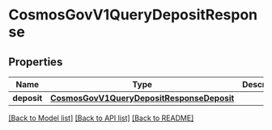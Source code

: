 # CosmosGovV1QueryDepositResponse

## Properties
Name | Type | Description | Notes
------------ | ------------- | ------------- | -------------
**deposit** | [**CosmosGovV1QueryDepositResponseDeposit**](CosmosGovV1QueryDepositResponseDeposit.md) |  | [optional] 

[[Back to Model list]](../README.md#documentation-for-models) [[Back to API list]](../README.md#documentation-for-api-endpoints) [[Back to README]](../README.md)

